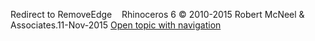 ---
---

Redirect to RemoveEdge&#160;
&#160;
Rhinoceros 6 © 2010-2015 Robert McNeel &amp; Associates.11-Nov-2015
 [Open topic with navigation](removeedge.html) 

